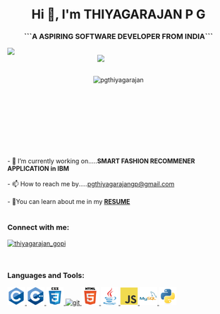 <h1 align="center">Hi 👋, I'm THIYAGARAJAN P G</h1>
<h3 align="center">```A ASPIRING SOFTWARE DEVELOPER FROM INDIA```</h3>
<p> <img align="left" src="https://media2.giphy.com/media/FPbnShq1h1IS5FQyPD/200w.webp?cid=ecf05e47trkkf8no42w1q5c74undxe2lviu743i3iplut5kk&rid=200w.webp&ct=g" width="300" heigth="300"/>
<img align="right" src="https://media3.giphy.com/media/qgQUggAC3Pfv687qPC/giphy.gif?cid=ecf05e47q6ilt2op03ezatl29su2wzmglt3519zi9q4aa0r0&rid=giphy.gif&ct=g" width="300" heigth="300"/> </p>
<br><br>
<p align="center"> <img src="https://komarev.com/ghpvc/?username=pgthiyagarajan&label=Profile%20views&color=0e75b6&style=flat" alt="pgthiyagarajan" /> </p>
<br><br>
<br><br><br><br><br><br><br>
- 🔭 I’m currently working on.....<b>SMART FASHION RECOMMENER APPLICATION in IBM</b>
<br><br>
- 📫 How to reach me by.....<a href="pgthiyagarajangpd@gmail.com">pgthiyagarajangp@gmail.com</a>
<br><br>
- 📝You can learn about me in my <a href="https://drive.google.com/file/d/1ejQpPaf61DOtPqsgqOrl2LqVoQjr4TKX/view?usp=sharing"><b>RESUME</b></a>
<br><br>
<h3 align="left">Connect with me:</h3>
<p align="left">
<a href="https://instagram.com/thiyagarajan_gopi" target="blank"><img align="center" src="https://raw.githubusercontent.com/rahuldkjain/github-profile-readme-generator/master/src/images/icons/Social/instagram.svg" alt="thiyagarajan_gopi" height="30" width="40" /></a>
</p>
<br>
<h3 align="left">Languages and Tools:</h3>
<p align="left"> <a href="https://www.cprogramming.com/" target="_blank" rel="noreferrer"> <img src="https://raw.githubusercontent.com/devicons/devicon/master/icons/c/c-original.svg" alt="c" width="40" height="40"/> </a> <a href="https://www.w3schools.com/cpp/" target="_blank" rel="noreferrer"> <img src="https://raw.githubusercontent.com/devicons/devicon/master/icons/cplusplus/cplusplus-original.svg" alt="cplusplus" width="40" height="40"/> </a> <a href="https://www.w3schools.com/css/" target="_blank" rel="noreferrer"> <img src="https://raw.githubusercontent.com/devicons/devicon/master/icons/css3/css3-original-wordmark.svg" alt="css3" width="40" height="40"/> </a> <a href="https://git-scm.com/" target="_blank" rel="noreferrer"> <img src="https://www.vectorlogo.zone/logos/git-scm/git-scm-icon.svg" alt="git" width="40" height="40"/> </a> <a href="https://www.w3.org/html/" target="_blank" rel="noreferrer"> <img src="https://raw.githubusercontent.com/devicons/devicon/master/icons/html5/html5-original-wordmark.svg" alt="html5" width="40" height="40"/> </a> <a href="https://www.java.com" target="_blank" rel="noreferrer"> <img src="https://raw.githubusercontent.com/devicons/devicon/master/icons/java/java-original.svg" alt="java" width="40" height="40"/> </a> <a href="https://developer.mozilla.org/en-US/docs/Web/JavaScript" target="_blank" rel="noreferrer"> <img src="https://raw.githubusercontent.com/devicons/devicon/master/icons/javascript/javascript-original.svg" alt="javascript" width="40" height="40"/> </a> <a href="https://www.mysql.com/" target="_blank" rel="noreferrer"> <img src="https://raw.githubusercontent.com/devicons/devicon/master/icons/mysql/mysql-original-wordmark.svg" alt="mysql" width="40" height="40"/> </a> <a href="https://www.python.org" target="_blank" rel="noreferrer"> <img src="https://raw.githubusercontent.com/devicons/devicon/master/icons/python/python-original.svg" alt="python" width="40" height="40"/> </a> </p>
